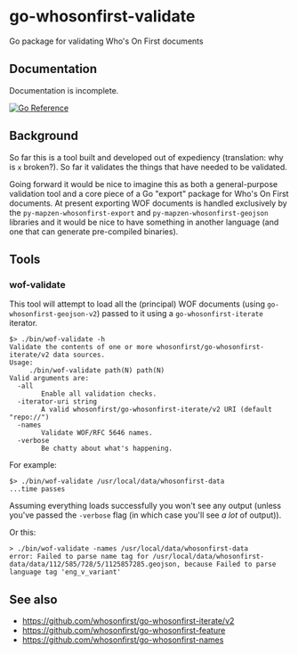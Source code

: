 # go-whosonfirst-validate

Go package for validating Who's On First documents

## Documentation

Documentation is incomplete.

[![Go Reference](https://pkg.go.dev/badge/github.com/whosonfirst/go-whosonfirst-validate.svg)](https://pkg.go.dev/github.com/whosonfirst/go-whosonfirst-validate)

## Background

So far this is a tool built and developed out of expediency (translation: why is `x` broken?). So far it validates the things that have needed to be validated.

Going forward it would be nice to imagine this as both a general-purpose validation tool and a core piece of a Go "export" package for Who's On First documents. At present exporting WOF documents is handled exclusively by the `py-mapzen-whosonfirst-export` and `py-mapzen-whosonfirst-geojson` libraries and it would be nice to have something in another language (and one that can generate pre-compiled binaries).

## Tools

### wof-validate

This tool will attempt to load all the (principal) WOF documents (using `go-whosonfirst-geojson-v2`) passed to it using a `go-whosonfirst-iterate` iterator.

```
$> ./bin/wof-validate -h
Validate the contents of one or more whosonfirst/go-whosonfirst-iterate/v2 data sources.
Usage:
	 ./bin/wof-validate path(N) path(N)
Valid arguments are:
  -all
    	Enable all validation checks.
  -iterator-uri string
    	A valid whosonfirst/go-whosonfirst-iterate/v2 URI (default "repo://")
  -names
    	Validate WOF/RFC 5646 names.
  -verbose
    	Be chatty about what's happening.
```

For example:

```
$> ./bin/wof-validate /usr/local/data/whosonfirst-data
...time passes
```

Assuming everything loads successfully you won't see any output (unless you've passed the `-verbose` flag (in which case you'll see _a lot_ of output)).

Or this:

```
> ./bin/wof-validate -names /usr/local/data/whosonfirst-data
error: Failed to parse name tag for /usr/local/data/whosonfirst-data/data/112/585/728/5/1125857285.geojson, because Failed to parse language tag 'eng_v_variant'
```

## See also

* https://github.com/whosonfirst/go-whosonfirst-iterate/v2
* https://github.com/whosonfirst/go-whosonfirst-feature
* https://github.com/whosonfirst/go-whosonfirst-names